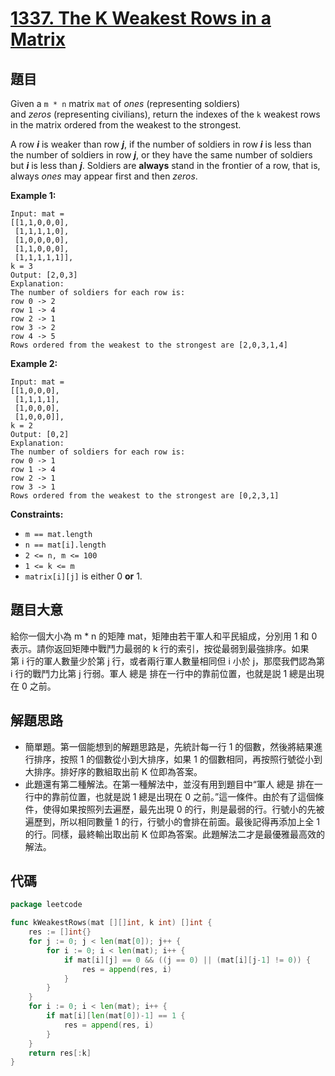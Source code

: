 # [1337. The K Weakest Rows in a Matrix](https://leetcode.com/problems/the-k-weakest-rows-in-a-matrix/)


## 題目

Given a `m * n` matrix `mat` of *ones* (representing soldiers) and *zeros* (representing civilians), return the indexes of the `k` weakest rows in the matrix ordered from the weakest to the strongest.

A row ***i*** is weaker than row ***j***, if the number of soldiers in row ***i*** is less than the number of soldiers in row ***j***, or they have the same number of soldiers but ***i*** is less than ***j***. Soldiers are **always** stand in the frontier of a row, that is, always *ones* may appear first and then *zeros*.

**Example 1:**

```
Input: mat = 
[[1,1,0,0,0],
 [1,1,1,1,0],
 [1,0,0,0,0],
 [1,1,0,0,0],
 [1,1,1,1,1]], 
k = 3
Output: [2,0,3]
Explanation: 
The number of soldiers for each row is: 
row 0 -> 2 
row 1 -> 4 
row 2 -> 1 
row 3 -> 2 
row 4 -> 5 
Rows ordered from the weakest to the strongest are [2,0,3,1,4]

```

**Example 2:**

```
Input: mat = 
[[1,0,0,0],
 [1,1,1,1],
 [1,0,0,0],
 [1,0,0,0]], 
k = 2
Output: [0,2]
Explanation: 
The number of soldiers for each row is: 
row 0 -> 1 
row 1 -> 4 
row 2 -> 1 
row 3 -> 1 
Rows ordered from the weakest to the strongest are [0,2,3,1]

```

**Constraints:**

- `m == mat.length`
- `n == mat[i].length`
- `2 <= n, m <= 100`
- `1 <= k <= m`
- `matrix[i][j]` is either 0 **or** 1.

## 題目大意

給你一個大小為 m * n 的矩陣 mat，矩陣由若干軍人和平民組成，分別用 1 和 0 表示。請你返回矩陣中戰鬥力最弱的 k 行的索引，按從最弱到最強排序。如果第 i 行的軍人數量少於第 j 行，或者兩行軍人數量相同但 i 小於 j，那麼我們認為第 i 行的戰鬥力比第 j 行弱。軍人 總是 排在一行中的靠前位置，也就是説 1 總是出現在 0 之前。

## 解題思路

- 簡單題。第一個能想到的解題思路是，先統計每一行 1 的個數，然後將結果進行排序，按照 1 的個數從小到大排序，如果 1 的個數相同，再按照行號從小到大排序。排好序的數組取出前 K 位即為答案。
- 此題還有第二種解法。在第一種解法中，並沒有用到題目中“軍人 總是 排在一行中的靠前位置，也就是説 1 總是出現在 0 之前。”這一條件。由於有了這個條件，使得如果按照列去遍歷，最先出現 0 的行，則是最弱的行。行號小的先被遍歷到，所以相同數量 1 的行，行號小的會排在前面。最後記得再添加上全 1 的行。同樣，最終輸出取出前 K 位即為答案。此題解法二才是最優雅最高效的解法。

## 代碼

```go
package leetcode

func kWeakestRows(mat [][]int, k int) []int {
	res := []int{}
	for j := 0; j < len(mat[0]); j++ {
		for i := 0; i < len(mat); i++ {
			if mat[i][j] == 0 && ((j == 0) || (mat[i][j-1] != 0)) {
				res = append(res, i)
			}
		}
	}
	for i := 0; i < len(mat); i++ {
		if mat[i][len(mat[0])-1] == 1 {
			res = append(res, i)
		}
	}
	return res[:k]
}
```